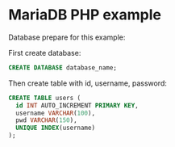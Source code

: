 # MariaDB PHP example


Database prepare for this example:

First create database:
```sql
CREATE DATABASE database_name;
```

Then create table with id, username, password:
```sql
CREATE TABLE users (
  id INT AUTO_INCREMENT PRIMARY KEY,
  username VARCHAR(100),
  pwd VARCHAR(150),
  UNIQUE INDEX(username)
);
```
